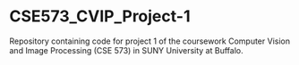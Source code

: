 # CSE573_CVIP_Project-1
Repository containing code for project 1 of the coursework Computer Vision and Image Processing (CSE 573) in SUNY University at Buffalo.
